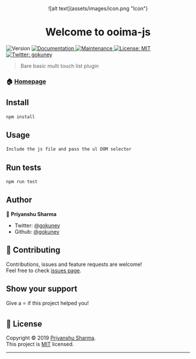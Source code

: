<p align="center"> ![alt text](assets/images/icon.png "Icon") </p>
<h1 align="center">Welcome to ooima-js </h1>
<p>
  <img alt="Version" src="https://img.shields.io/badge/version-1.0.0-blue.svg?cacheSeconds=2592000" />
  <a href="https://github.com/gokuney/ooima-js#readme" target="_blank">
    <img alt="Documentation" src="https://img.shields.io/badge/documentation-yes-brightgreen.svg" />
  </a>
  <a href="https://github.com/gokuney/ooima-js/graphs/commit-activity" target="_blank">
    <img alt="Maintenance" src="https://img.shields.io/badge/Maintained%3F-yes-green.svg" />
  </a>
  <a href="https://github.com/gokuney/ooima-js/blob/master/LICENSE" target="_blank">
    <img alt="License: MIT" src="https://img.shields.io/github/license/gokuney/ooima-js" />
  </a>
  <a href="https://twitter.com/gokuney" target="_blank">
    <img alt="Twitter: gokuney" src="https://img.shields.io/twitter/follow/gokuney.svg?style=social" />
  </a>
</p>

> Bare basic multi touch list plugin 

### 🏠 [Homepage](https://github.com/gokuney/ooima-js#readme)

## Install

```sh
npm install
```

## Usage

```sh
Include the js file and pass the ul DOM selector
```

## Run tests

```sh
npm run test
```

## Author

👤 **Priyanshu Sharma**

* Twitter: [@gokuney](https://twitter.com/gokuney)
* Github: [@gokuney](https://github.com/gokuney)

## 🤝 Contributing

Contributions, issues and feature requests are welcome!<br />Feel free to check [issues page](https://github.com/gokuney/ooima-js/issues).

## Show your support

Give a ⭐️ if this project helped you!

## 📝 License

Copyright © 2019 [Priyanshu Sharma](https://github.com/gokuney).<br />
This project is [MIT](https://github.com/gokuney/ooima-js/blob/master/LICENSE) licensed.

***